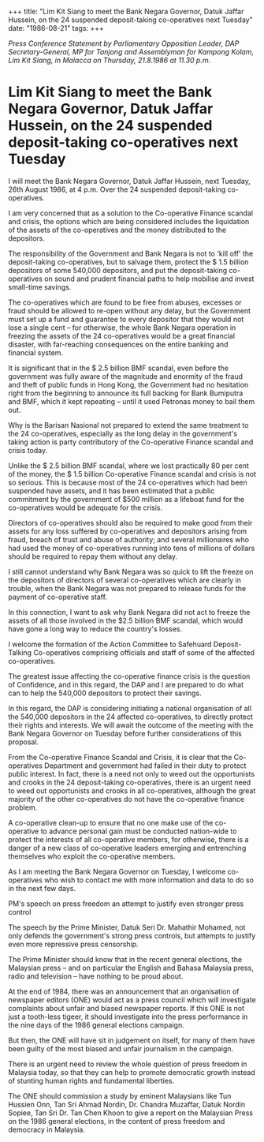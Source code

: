 +++ 
title: "Lim Kit Siang to meet the Bank Negara Governor, Datuk Jaffar Hussein, on the 24 suspended deposit-taking co-operatives next Tuesday"
date: "1986-08-21"
tags:
+++

_Press Conference Statement by Parliamentary Opposition Leader, DAP Secretary-General, MP for Tanjong and Assemblyman for Kampong Kolam, Lim Kit Siang, in Malacca on Thursday, 21.8.1986 at 11.30 p.m._

# Lim Kit Siang to meet the Bank Negara Governor, Datuk Jaffar Hussein, on the 24 suspended deposit-taking co-operatives next Tuesday

I will meet the Bank Negara Governor, Datuk Jaffar Hussein, next Tuesday, 26th August 1986, at 4 p.m. Over the 24 suspended deposit-taking co-operatives.</u>

I am very concerned that as a solution to the Co-operative Finance scandal and crisis, the options which are being considered includes the liquidation of the assets of the co-operatives and the money distributed to the depositors.

The responsibility of the Government and Bank Negara is not to 'kill off' the deposit-taking co-operatives, but to salvage them, protect the $ 1.5 billion depositors of some 540,000 depositors, and put the deposit-taking co-operatives on sound and prudent financial paths to help mobilise and invest small-time savings.

The co-operatives which are found to be free from abuses, excesses or fraud should be allowed to re-open without any delay, but the Government must set up a fund and guarantee to every depositor that they would not lose a single cent – for otherwise, the whole Bank Negara operation in freezing the assets of the 24 co-operatives would be a great financial disaster, with far-reaching consequences on the entire banking and financial system.

It is significant that in the $ 2.5 billion BMF scandal, even before the government was fully aware of the magnitude and enormity of the fraud and theft of public funds in Hong Kong, the Government had no hesitation right from the beginning to announce its full backing for Bank Bumiputra and BMF, which it kept repeating – until it used Petronas money to bail them out.

Why is the Barisan Nasional not prepared to extend the same treatment to the 24 co-operatives, especially as the long delay in the government's taking action is party contributory of the Co-operative Finance scandal and crisis today.

Unlike the $ 2.5 billion BMF scandal, where we lost practically 80 per cent of the money, the $ 1.5 billion Co-operative Finance scandal and crisis is not so serious. This is because most of the 24 co-operatives which had been suspended have assets, and it has been estimated that a public commitment by the government of $500 million as a lifeboat fund for the co-operatives would be adequate for the crisis.

Directors of co-operatives should also be required to make good from their assets for any loss suffered by co-operatives and depositors arising from fraud, breach of trust and abuse of authority; and several millionaires who had used the money of co-operatives running into tens of millions of dollars should be required to repay them without any delay.

I still cannot understand why Bank Negara was so quick to lift the freeze on the depositors of directors of several co-operatives which are clearly in trouble, when the Bank Negara was not prepared to release funds for the payment of co-operative staff.

In this connection, I want to ask why Bank Negara did not act to freeze the assets of all those involved in the $2.5 billion BMF scandal, which would have gone a long way to reduce the country's losses.

I welcome the formation of the Action Committee to Safehuard Deposit-Talking Co-operatives comprising officials and staff of some of the affected co-operatives.

The greatest issue affecting the co-operative finance crisis is the question of Confidence, and in this regard, the DAP and I are prepared to do what can to help the 540,000 depositors to protect their savings.

In this regard, the DAP is considering initiating a national organisation of all the 540,000 depositors in the 24 affected co-operatives, to directly protect their rights and interests. We will await the outcome of the meeting with the Bank Negara Governor on Tuesday before further considerations of this proposal.

From the Co-operative Finance Scandal and Crisis, it is clear that the Co-operatives Department and government had failed in their duty to protect public interest. In fact, there is a need not only to weed out the opportunists and crooks in the 24 deposit-taking co-operatives, there is an urgent need to weed out opportunists and crooks in all co-operatives, although the great majority of the other co-operatives do not have the co-operative finance problem.

A  co-operative clean-up to ensure that no one make use of the  co-operative to advance personal gain must be conducted nation-wide to protect the interests of all  co-operative members, for otherwise, there is a danger of a new class of  co-operative leaders emerging and entrenching themselves who exploit the  co-operative members.

As I am meeting the Bank Negara Governor on Tuesday, I welcome co-operatives who wish to contact me with more information and data to do so in the next few days.

PM's speech on press freedom an attempt to justify even stronger press control

The speech by the Prime Minister, Datuk Seri Dr. Mahathir Mohamed, not only defends the government's strong press controls, but attempts to justify even more repressive press censorship.

The Prime Minister should know that in the recent general elections, the Malaysian press – and on particular the English and Bahasa Malaysia press, radio and television – have nothing to be proud about.

At the end of 1984, there was an announcement that an organisation of newspaper editors (ONE) would act as a press council which will investigate complaints about unfair and biased newspaper reports. If this ONE is not just a tooth-less tigeer, it should investigate into the press performance in the nine days of the 1986 general elections campaign.

But then, the ONE will have sit in judgement on itself, for many of them have been guilty of the most biased and unfair journalism in the campaign.

There is an urgent need to review the whole question of press freedom in Malaysia today, so that they can help to promote democratic growth instead of stunting human rights and fundamental liberties.

The ONE should commission a study by eminent Malaysians like Tun Hussien Onn, Tan Sri Ahmad Nordin, Dr. Chandra Muzaffar, Datuk Nordin Sopiee, Tan Sri Dr. Tan Chen Khoon to give a report on the Malaysian Press on the 1986 general elections, in the content of press freedom and democracy in Malaysia.
 
